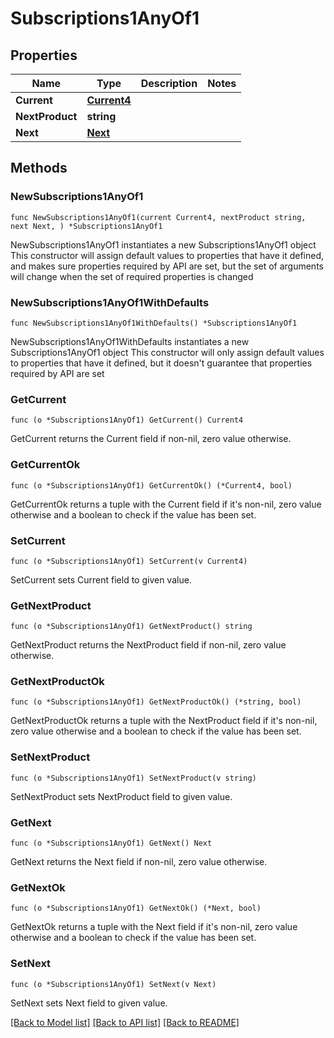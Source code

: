 # Subscriptions1AnyOf1

## Properties

Name | Type | Description | Notes
------------ | ------------- | ------------- | -------------
**Current** | [**Current4**](Current4.md) |  | 
**NextProduct** | **string** |  | 
**Next** | [**Next**](Next.md) |  | 

## Methods

### NewSubscriptions1AnyOf1

`func NewSubscriptions1AnyOf1(current Current4, nextProduct string, next Next, ) *Subscriptions1AnyOf1`

NewSubscriptions1AnyOf1 instantiates a new Subscriptions1AnyOf1 object
This constructor will assign default values to properties that have it defined,
and makes sure properties required by API are set, but the set of arguments
will change when the set of required properties is changed

### NewSubscriptions1AnyOf1WithDefaults

`func NewSubscriptions1AnyOf1WithDefaults() *Subscriptions1AnyOf1`

NewSubscriptions1AnyOf1WithDefaults instantiates a new Subscriptions1AnyOf1 object
This constructor will only assign default values to properties that have it defined,
but it doesn't guarantee that properties required by API are set

### GetCurrent

`func (o *Subscriptions1AnyOf1) GetCurrent() Current4`

GetCurrent returns the Current field if non-nil, zero value otherwise.

### GetCurrentOk

`func (o *Subscriptions1AnyOf1) GetCurrentOk() (*Current4, bool)`

GetCurrentOk returns a tuple with the Current field if it's non-nil, zero value otherwise
and a boolean to check if the value has been set.

### SetCurrent

`func (o *Subscriptions1AnyOf1) SetCurrent(v Current4)`

SetCurrent sets Current field to given value.


### GetNextProduct

`func (o *Subscriptions1AnyOf1) GetNextProduct() string`

GetNextProduct returns the NextProduct field if non-nil, zero value otherwise.

### GetNextProductOk

`func (o *Subscriptions1AnyOf1) GetNextProductOk() (*string, bool)`

GetNextProductOk returns a tuple with the NextProduct field if it's non-nil, zero value otherwise
and a boolean to check if the value has been set.

### SetNextProduct

`func (o *Subscriptions1AnyOf1) SetNextProduct(v string)`

SetNextProduct sets NextProduct field to given value.


### GetNext

`func (o *Subscriptions1AnyOf1) GetNext() Next`

GetNext returns the Next field if non-nil, zero value otherwise.

### GetNextOk

`func (o *Subscriptions1AnyOf1) GetNextOk() (*Next, bool)`

GetNextOk returns a tuple with the Next field if it's non-nil, zero value otherwise
and a boolean to check if the value has been set.

### SetNext

`func (o *Subscriptions1AnyOf1) SetNext(v Next)`

SetNext sets Next field to given value.



[[Back to Model list]](../README.md#documentation-for-models) [[Back to API list]](../README.md#documentation-for-api-endpoints) [[Back to README]](../README.md)


